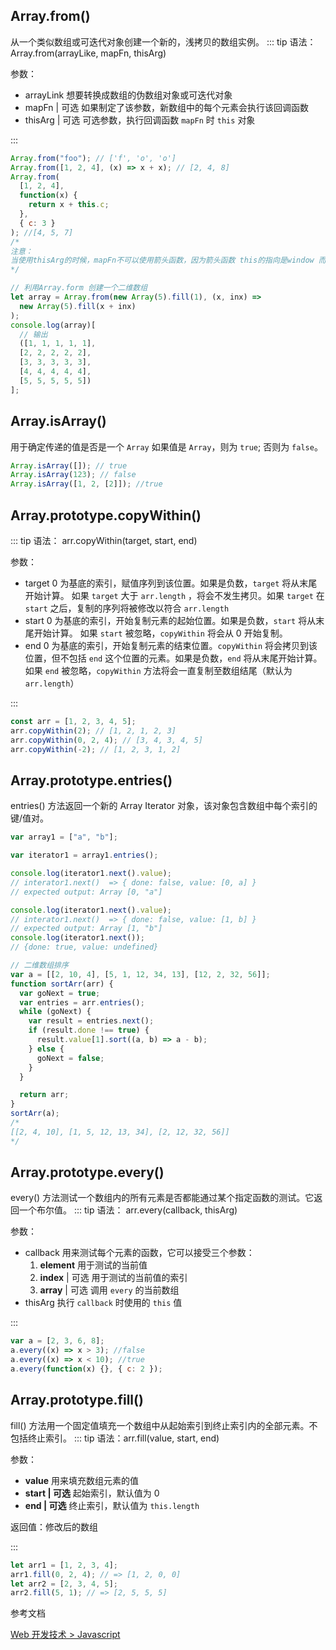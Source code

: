 ## Array.from()

从一个类似数组或可迭代对象创建一个新的，浅拷贝的数组实例。
::: tip
语法：Array.from(arrayLike, mapFn, thisArg)

参数：

- arrayLink 想要转换成数组的伪数组对象或可迭代对象
- mapFn | 可选 如果制定了该参数，新数组中的每个元素会执行该回调函数
- thisArg | 可选 可选参数，执行回调函数 `mapFn` 时 `this` 对象

:::

```js
Array.from("foo"); // ['f', 'o', 'o']
Array.from([1, 2, 4], (x) => x + x); // [2, 4, 8]
Array.from(
  [1, 2, 4],
  function(x) {
    return x + this.c;
  },
  { c: 3 }
); //[4, 5, 7]
/* 
注意：
当使用thisArg的时候，mapFn不可以使用箭头函数，因为箭头函数 this的指向是window 而不是自身的this对象
*/
```

```js
// 利用Array.form 创建一个二维数组
let array = Array.from(new Array(5).fill(1), (x, inx) =>
  new Array(5).fill(x + inx)
);
console.log(array)[
  // 输出
  ([1, 1, 1, 1, 1],
  [2, 2, 2, 2, 2],
  [3, 3, 3, 3, 3],
  [4, 4, 4, 4, 4],
  [5, 5, 5, 5, 5])
];
```

## Array.isArray()

用于确定传递的值是否是一个 `Array` 如果值是 `Array`，则为 `true`; 否则为 `false`。

```js
Array.isArray([]); // true
Array.isArray(123); // false
Array.isArray([1, 2, [2]]); //true
```

## Array.prototype.copyWithin()

::: tip
语法：
arr.copyWithin(target, start, end)

参数：

- target 0 为基底的索引，赋值序列到该位置。如果是负数，`target` 将从末尾开始计算。
  如果 `target` 大于 `arr.length` ，将会不发生拷贝。如果 `target` 在 `start` 之后，复制的序列将被修改以符合 `arr.length`
- start 0 为基底的索引，开始复制元素的起始位置。如果是负数，`start` 将从末尾开始计算。
  如果 `start` 被忽略，`copyWithin` 将会从 0 开始复制。
- end 0 为基底的索引，开始复制元素的结束位置。`copyWithin` 将会拷贝到该位置，但不包括 `end` 这个位置的元素。如果是负数，`end` 将从末尾开始计算。
  如果 `end` 被忽略，`copyWithin` 方法将会一直复制至数组结尾（默认为 `arr.length`）

:::

```js
const arr = [1, 2, 3, 4, 5];
arr.copyWithin(2); // [1, 2, 1, 2, 3]
arr.copyWithin(0, 2, 4); // [3, 4, 3, 4, 5]
arr.copyWithin(-2); // [1, 2, 3, 1, 2]
```

## Array.prototype.entries()

entries() 方法返回一个新的 Array Iterator 对象，该对象包含数组中每个索引的键/值对。

```js
var array1 = ["a", "b"];

var iterator1 = array1.entries();

console.log(iterator1.next().value);
// interator1.next()  => { done: false, value: [0, a] }
// expected output: Array [0, "a"]

console.log(iterator1.next().value);
// interator1.next()  => { done: false, value: [1, b] }
// expected output: Array [1, "b"]
console.log(iterator1.next());
// {done: true, value: undefined}

// 二维数组排序
var a = [[2, 10, 4], [5, 1, 12, 34, 13], [12, 2, 32, 56]];
function sortArr(arr) {
  var goNext = true;
  var entries = arr.entries();
  while (goNext) {
    var result = entries.next();
    if (result.done !== true) {
      result.value[1].sort((a, b) => a - b);
    } else {
      goNext = false;
    }
  }

  return arr;
}
sortArr(a);
/* 
[[2, 4, 10], [1, 5, 12, 13, 34], [2, 12, 32, 56]]
*/
```

## Array.prototype.every()

every() 方法测试一个数组内的所有元素是否都能通过某个指定函数的测试。它返回一个布尔值。
::: tip
语法：
arr.every(callback, thisArg)

参数：

- callback 用来测试每个元素的函数，它可以接受三个参数：
  1. **element** 用于测试的当前值
  2. **index** | 可选 用于测试的当前值的索引
  3. **array** | 可选 调用 `every` 的当前数组
- thisArg 执行 `callback` 时使用的 `this` 值

:::

```js
var a = [2, 3, 6, 8];
a.every((x) => x > 3); //false
a.every((x) => x < 10); //true
a.every(function(x) {}, { c: 2 });
```

## Array.prototype.fill()

fill() 方法用一个固定值填充一个数组中从起始索引到终止索引内的全部元素。不包括终止索引。
::: tip
语法：arr.fill(value, start, end)

参数：

- **value** 用来填充数组元素的值
- **start | 可选** 起始索引，默认值为 0
- **end | 可选** 终止索引，默认值为 `this.length`

返回值：修改后的数组

:::

```js
let arr1 = [1, 2, 3, 4];
arr1.fill(0, 2, 4); // => [1, 2, 0, 0]
let arr2 = [2, 3, 4, 5];
arr2.fill(5, 1); // => [2, 5, 5, 5]
```

参考文档

[Web 开发技术 > Javascript](https://developer.mozilla.org/zh-CN/docs/Web/JavaScript)
